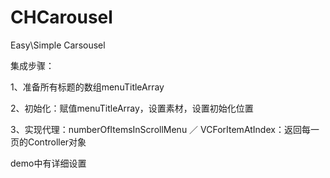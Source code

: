 # CHCarousel
Easy\Simple Carsousel

集成步骤：

1、准备所有标题的数组menuTitleArray

2、初始化：赋值menuTitleArray，设置素材，设置初始化位置

3、实现代理：numberOfItemsInScrollMenu ／ VCForItemAtIndex：返回每一页的Controller对象

demo中有详细设置
